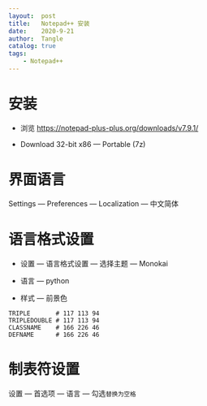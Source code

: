 ```yaml
---
layout:  post
title:   Notepad++ 安装
date:    2020-9-21
author:  Tangle
catalog: true
tags:
    - Notepad++
---
```


# 安装

- 浏览 <https://notepad-plus-plus.org/downloads/v7.9.1/>

- Download 32-bit x86 — Portable (7z)

# 界面语言

Settings — Preferences — Localization — 中文简体

# 语言格式设置

- 设置 — 语言格式设置 — 选择主题 — Monokai

- 语言 — python

- 样式 — 前景色

```
TRIPLE       # 117 113 94
TRIPLEDOUBLE # 117 113 94
CLASSNAME    # 166 226 46
DEFNAME      # 166 226 46
```

# 制表符设置

设置 — 首选项 — 语言 — 勾选`替换为空格`
